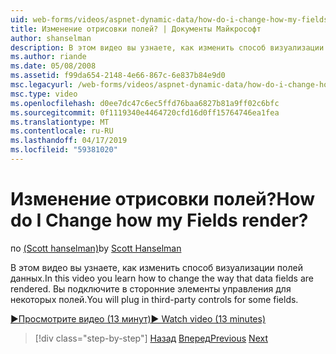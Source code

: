 ```yaml
---
uid: web-forms/videos/aspnet-dynamic-data/how-do-i-change-how-my-fields-render
title: Изменение отрисовки полей? | Документы Майкрософт
author: shanselman
description: В этом видео вы узнаете, как изменить способ визуализации полей данных. Вы подключите в сторонние элементы управления для некоторых полей.
ms.author: riande
ms.date: 05/08/2008
ms.assetid: f99da654-2148-4e66-867c-6e837b84e9d0
msc.legacyurl: /web-forms/videos/aspnet-dynamic-data/how-do-i-change-how-my-fields-render
msc.type: video
ms.openlocfilehash: d0ee7dc47c6ec5ffd76baa6827b81a9ff02c6bfc
ms.sourcegitcommit: 0f1119340e4464720cfd16d0ff15764746ea1fea
ms.translationtype: MT
ms.contentlocale: ru-RU
ms.lasthandoff: 04/17/2019
ms.locfileid: "59381020"
---
```

# <a name="how-do-i-change-how-my-fields-render"></a><span data-ttu-id="6f083-105">Изменение отрисовки полей?</span><span class="sxs-lookup"><span data-stu-id="6f083-105">How do I Change how my Fields render?</span></span>

<span data-ttu-id="6f083-106">по [(Scott hanselman)](https://github.com/shanselman)</span><span class="sxs-lookup"><span data-stu-id="6f083-106">by [Scott Hanselman](https://github.com/shanselman)</span></span>

<span data-ttu-id="6f083-107">В этом видео вы узнаете, как изменить способ визуализации полей данных.</span><span class="sxs-lookup"><span data-stu-id="6f083-107">In this video you learn how to change the way that data fields are rendered.</span></span> <span data-ttu-id="6f083-108">Вы подключите в сторонние элементы управления для некоторых полей.</span><span class="sxs-lookup"><span data-stu-id="6f083-108">You will plug in third-party controls for some fields.</span></span>

[<span data-ttu-id="6f083-109">&#9654;Просмотрите видео (13 минут)</span><span class="sxs-lookup"><span data-stu-id="6f083-109">&#9654; Watch video (13 minutes)</span></span>](https://channel9.msdn.com/Blogs/ASP-NET-Site-Videos/how-do-i-change-how-my-fields-render)

> [!div class="step-by-step"]
> <span data-ttu-id="6f083-110">[Назад](how-do-i-enable-inline-gridview-editing.md)
> [Вперед](how-do-i-handle-business-logic-exceptions.md)</span><span class="sxs-lookup"><span data-stu-id="6f083-110">[Previous](how-do-i-enable-inline-gridview-editing.md)
[Next](how-do-i-handle-business-logic-exceptions.md)</span></span>
